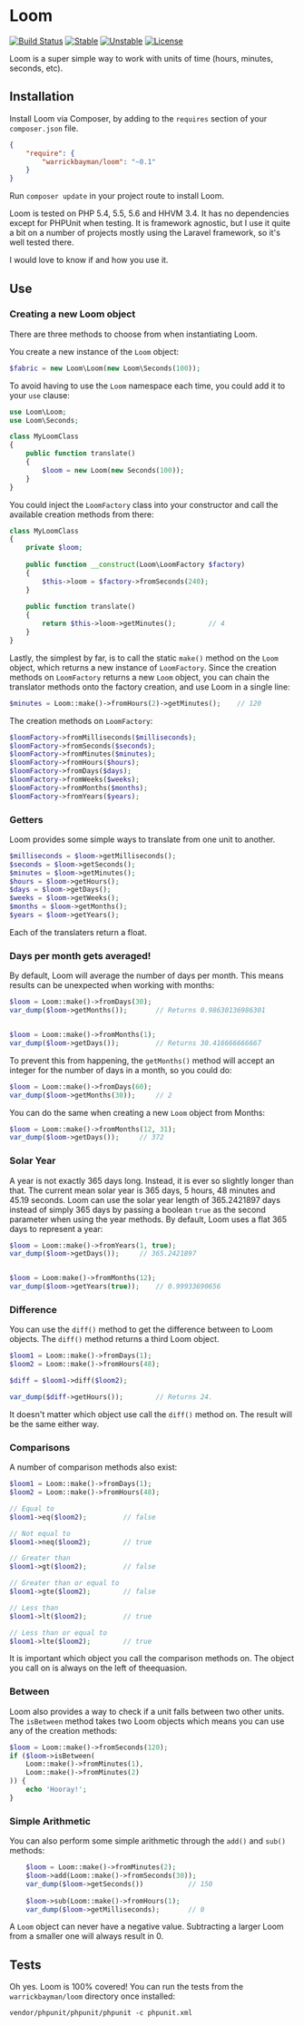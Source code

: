 # Loom
[![Build Status](https://img.shields.io/travis/warrickbayman/Loom.svg?style=flat-square)](https://travis-ci.org/warrickbayman/Loom)
[![Stable](https://img.shields.io/github/release/warrickbayman/loom.svg?style=flat-square&label=stable)](https://github.com/warrickbayman/loom)
[![Unstable](https://img.shields.io/badge/unstable-dev--develop-blue.svg?style=flat-square)](https://github.com/warrickbayman/Loom/tree/develop)
[![License](http://img.shields.io/packagist/l/warrickbayman/loom.svg?style=flat-square)](http://opensource.org/licenses/mit)

Loom is a super simple way to work with units of time (hours, minutes, seconds, etc).

## Installation
Install Loom via Composer, by adding to the `requires` section of your `composer.json` file.

```json
{
	"require": {
		"warrickbayman/loom": "~0.1"
	}
}
```

Run `composer update` in your project route to install Loom.

Loom is tested on PHP 5.4, 5.5, 5.6 and HHVM 3.4. It has no dependencies except for PHPUnit when testing. It is framework agnostic, but I use it quite a bit on a number of projects mostly using the Laravel framework, so it's well tested there.

I would love to know if and how you use it.

## Use

### Creating a new Loom object

There are three methods to choose from when instantiating Loom.

You create a new instance of the `Loom` object:

```php
$fabric = new Loom\Loom(new Loom\Seconds(100));
```

To avoid having to use the `Loom` namespace each time, you could add it to your `use` clause:

```php
use Loom\Loom;
use Loom\Seconds;

class MyLoomClass
{
	public function translate()
	{
		$loom = new Loom(new Seconds(100));
	}
}
```

You could inject the `LoomFactory` class into your constructor and call the available creation methods from there:

```php
class MyLoomClass
{
	private $loom;
	
	public function __construct(Loom\LoomFactory $factory)
	{
		$this->loom = $factory->fromSeconds(240);
	}
	
	public function translate()
	{
		return $this->loom->getMinutes();        // 4
	}
}
```

Lastly, the simplest by far, is to call the static `make()` method on the `Loom` object, which returns a new instance of `LoomFactory`. Since the creation methods on `LoomFactory` returns a new `Loom` object, you can chain the translator methods onto the factory creation, and use Loom in a single line:

```php
$minutes = Loom::make()->fromHours(2)->getMinutes();    // 120
```

The creation methods on `LoomFactory`:

```php
$loomFactory->fromMilliseconds($milliseconds);
$loomFactory->fromSeconds($seconds);
$loomFactory->fromMinutes($minutes);
$loomFactory->fromHours($hours);
$loomFactory->fromDays($days);
$loomFactory->fromWeeks($weeks);
$loomFactory->fromMonths($months);
$loomFactory->fromYears($years);
```

### Getters

Loom provides some simple ways to translate from one unit to another.

```php
$milliseconds = $loom->getMilliseconds();
$seconds = $loom->getSeconds();
$minutes = $loom->getMinutes();
$hours = $loom->getHours();
$days = $loom->getDays();
$weeks = $loom->getWeeks();
$months = $loom->getMonths();
$years = $loom->getYears();
```

Each of the translaters return a float.

### Days per month gets averaged!
By default, Loom will average the number of days per month. This means results can be unexpected when working with months:

```php
$loom = Loom::make()->fromDays(30);
var_dump($loom->getMonths());		// Returns 0.98630136986301


$loom = Loom::make()->fromMonths(1);
var_dump($loom->getDays());			// Returns 30.416666666667
```

To prevent this from happening, the `getMonths()` method will accept an integer for the number of days in a month, so you could do:

```php
$loom = Loom::make()->fromDays(60);
var_dump($loom->getMonths(30));     // 2
```

You can do the same when creating a new `Loom` object from Months:

```php
$loom = Loom::make()->fromMonths(12, 31);
var_dump($loom->getDays());		// 372
```

### Solar Year
A year is not exactly 365 days long. Instead, it is ever so slightly longer than that. The current mean solar year is 365 days, 5 hours, 48 minutes and 45.19 seconds. Loom can use the solar year length of 365.2421897 days instead of simply 365 days by passing a boolean `true` as the second parameter when using the year methods. By default, Loom uses a flat 365 days to represent a year:

```php
$loom = Loom::make()->fromYears(1, true);
var_dump($loom->getDays());		// 365.2421897


$loom = Loom:make()->fromMonths(12);
var_dump($loom->getYears(true));	// 0.99933690656
```


### Difference

You can use the `diff()` method to get the difference between to Loom objects. The `diff()` method returns a third Loom object.

```php
$loom1 = Loom::make()->fromDays(1);
$loom2 = Loom::make()->fromHours(48);

$diff = $loom1->diff($loom2);

var_dump($diff->getHours());		// Returns 24.
```

It doesn't matter which object use call the `diff()` method on. The result will be the same either way.

### Comparisons

A number of comparison methods also exist:

```php
$loom1 = Loom::make()->fromDays(1);
$loom2 = Loom::make()->fromHours(48);

// Equal to
$loom1->eq($loom2);			// false

// Not equal to
$loom1->neq($loom2);		// true

// Greater than
$loom1->gt($loom2);			// false

// Greater than or equal to
$loom1->gte($loom2);		// false

// Less than
$loom1->lt($loom2);			// true

// Less than or equal to
$loom1->lte($loom2);		// true
```

It is important which object you call the comparison methods on. The object you call on is always on the left of theequasion.

### Between
Loom also provides a way to check if a unit falls between two other units. The `isBetween` method takes two Loom objects which means you can use any of the creation methods:

```php
$loom = Loom::make()->fromSeconds(120);
if ($loom->isBetween(
	Loom::make()->fromMinutes(1),
	Loom::make()->fromMinutes(2)
)) {
	echo 'Hooray!';
}
```

### Simple Arithmetic

You can also perform some simple arithmetic through the `add()` and `sub()` methods:

```php
	$loom = Loom::make()->fromMinutes(2);
	$loom->add(Loom::make()->fromSeconds(30));
	var_dump($loom->getSeconds())			// 150
	
	$loom->sub(Loom::make()->fromHours(1);
	var_dump($loom->getMilliseconds);		// 0
```

A `Loom` object can never have a negative value. Subtracting a larger Loom from a smaller one will always result in 0.


## Tests

Oh yes. Loom is 100% covered! You can run the tests from the `warrickbayman/loom` directory once installed:

`vendor/phpunit/phpunit/phpunit -c phpunit.xml`